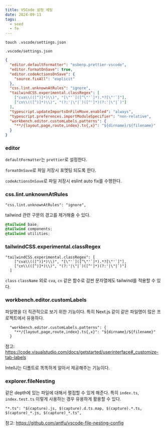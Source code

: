 ```yaml
---
title: VSCode 설정 세팅
date: 2024-09-11
tags:
  - seed
  - fe
---
```


```shell
touch .vscode/settings.json
```

`.vscode/settings.json` 

```json
{
  "editor.defaultFormatter": "esbenp.prettier-vscode",
  "editor.formatOnSave": true,
  "editor.codeActionsOnSave": {
    "source.fixAll": "explicit"
  },
  "css.lint.unknownAtRules": "ignore",
  "tailwindCSS.experimental.classRegex": [
    ["cva\\(([^)]*)\\)", "[\"'`]([^\"'`]*).*?[\"'`]"],
    ["cn\\(([^)]*)\\)", "(?:'|\"|`)([^']*)(?:'|\"|`)"]
  ],
  "typescript.updateImportsOnFileMove.enabled": "always",
  "typescript.preferences.importModuleSpecifier": "non-relative",
  "workbench.editor.customLabels.patterns": {
    "**/{layout,page,route,index}.ts{,x}": "${dirname}/${filename}"
  }
}
```

### editor

`defaultFormatter`는 `prettier`로 설정한다.

`formatOnSave`로 파일 저장시 포멧팅 되도록 한다.

`codeActionsOnSave`로 파일 저장시 eslint auto fix를 수행한다.


### css.lint.unknownAtRules

```
"css.lint.unknownAtRules": "ignore",
```

tailwind 관련 구문의 경고를 제거해줄 수 있다.

```css
@tailwind base;
@tailwind components;
@tailwind utilities;
```

### tailwindCSS.experimental.classRegex

```
"tailwindCSS.experimental.classRegex": [
    ["cva\\(([^)]*)\\)", "[\"'`]([^\"'`]*).*?[\"'`]"],
    ["cn\\(([^)]*)\\)", "(?:'|\"|`)([^']*)(?:'|\"|`)"]
  ]
```

`class` `className` 외로 `cva`, `cn` 같은 함수로 감싼 문자열에도 tailwind를 적용할 수 있다.


### workbench.editor.customLabels

파일명을 더 직관적으로 보기 위한 기능이다.
특히 Next.js 같이 같은 파일명이 많은 프로젝트에서 유용하다.

```
  "workbench.editor.customLabels.patterns": {
	"**/{layout,page,route,index}.ts{,x}": "${dirname}/${filename}"
  }
```

참고: https://code.visualstudio.com/docs/getstarted/userinterface#_customize-tab-labels

IntellJ는 디폴트로 똑똑하게 알아서 제공해주는 기능이다.


### explorer.fileNesting

같은 depth에 있는 파일에 대해서 펼접할 수 있게 해준다.
특히 `index.ts`, `index.test.ts` 이렇게 사용하는 경우 유용하게 활용할 수 있다.

```
"*.ts": "$(capture).js, $(capture).d.ts.map, $(capture).*.ts, $(capture)_*.js, $(capture)_*.ts",
```

참고: https://github.com/antfu/vscode-file-nesting-config
